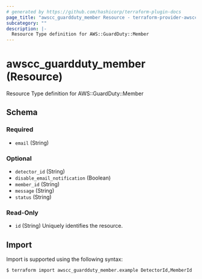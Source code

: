 ```yaml
---
# generated by https://github.com/hashicorp/terraform-plugin-docs
page_title: "awscc_guardduty_member Resource - terraform-provider-awscc"
subcategory: ""
description: |-
  Resource Type definition for AWS::GuardDuty::Member
---
```


# awscc_guardduty_member (Resource)

Resource Type definition for AWS::GuardDuty::Member



<!-- schema generated by tfplugindocs -->
## Schema

### Required

- `email` (String)

### Optional

- `detector_id` (String)
- `disable_email_notification` (Boolean)
- `member_id` (String)
- `message` (String)
- `status` (String)

### Read-Only

- `id` (String) Uniquely identifies the resource.

## Import

Import is supported using the following syntax:

```shell
$ terraform import awscc_guardduty_member.example DetectorId,MemberId
```
